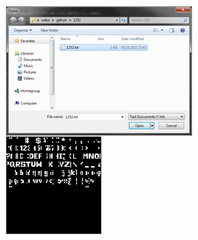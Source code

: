 ![alt text](https://github.com/stillsaiko/1252/blob/master/Open.png?raw=true)
![alt text](https://github.com/stillsaiko/1252/blob/master/Window.png?raw=true)